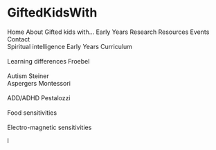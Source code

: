 # GiftedKidsWith
Home	About	Gifted kids with…	Early Years	Research	Resources	Events	Contact<br>
		Spiritual intelligence	Early Years Curriculum		<br>		
		Learning differences	Froebel			<br>	
		Autism	Steiner				<br>
		Aspergers	Montessori		<br>		
		ADD/ADHD	Pestalozzi		<br>		
		Food sensitivities<br>					
		Electro-magnetic sensitivities	<br>				
<style>footer.site-footer{display:none!important}</style>
l
